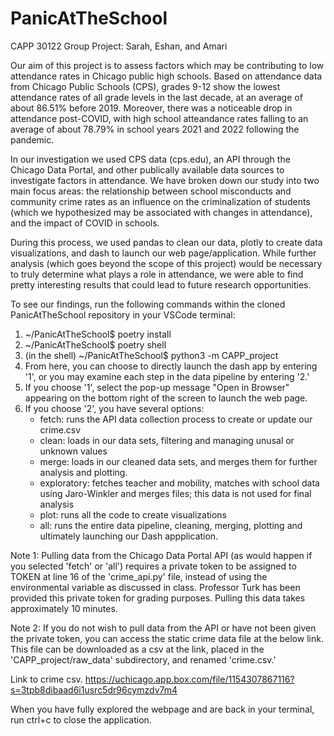 # PanicAtTheSchool
CAPP 30122 Group Project: 
Sarah, Eshan, and Amari


Our aim of this project is to assess factors which may be contributing to low attendance rates in Chicago public high schools. Based on attendance data from Chicago Public Schools (CPS), grades 9-12 show the lowest attendance rates of all grade levels in the last decade, at an average of about 86.51% before 2019. Moreover, there was a noticeable drop in attendance post-COVID, with high school atteandance rates falling to an average of about 78.79% in school years 2021 and 2022 following the pandemic. 

In our investigation we used CPS data (cps.edu), an API through the Chicago Data Portal, and other publically available data sources to investigate factors in attendance. We have broken down our study into two main focus areas: the relationship between school misconducts and community crime rates as an influence on the criminalization of students (which we hypothesized may be associated with changes in attendance), and the impact of COVID in schools. 

During this process, we used pandas to clean our data, plotly to create data visualizations, and dash to launch our web page/application. While further analysis (which goes beyond the scope of this project) would be necessary to truly determine what plays a role in attendance, we were able to find pretty interesting results that could lead to future research opportunities. 

To see our findings, run the following commands within the cloned PanicAtTheSchool repository in your VSCode terminal:


1. ~/PanicAtTheSchool$ poetry install
2. ~/PanicAtTheSchool$ poetry shell
3. (in the shell) ~/PanicAtTheSchool$ python3 -m CAPP_project
4. From here, you can choose to directly launch the dash app by entering '1', or you may examine each step in the data pipeline by entering '2.'
5. If you choose '1', select the pop-up message "Open in Browser" appearing on the bottom right of the screen to launch the web page.
6. If you choose '2', you have several options:
    - fetch: runs the API data collection process to create or update our crime.csv
    - clean: loads in our data sets, filtering and managing unusal or unknown values
    - merge: loads in our cleaned data sets, and merges them for further analysis and plotting. 
    - exploratory: fetches teacher and mobility, matches with school data using Jaro-Winkler and merges files; this data is not used for final analysis 
    - plot: runs all the code to create visualizations 
    - all: runs the entire data pipeline, cleaning, merging, plotting and ultimately launching our Dash appplication.

Note 1: Pulling data from the Chicago Data Portal API (as would happen if you selected 'fetch' or 'all') requires a private token to be assigned to TOKEN at line 16 of the 'crime_api.py' file, instead of using the environmental variable as discussed in class. Professor Turk has been provided this private token for grading purposes. Pulling this data takes approximately 10 minutes.

Note 2: If you do not wish to pull data from the API or have not been given the private token, you can access the static crime data file at the below link. This file can be downloaded as a csv at the link, placed in the 'CAPP_project/raw_data' subdirectory, and renamed 'crime.csv.'

Link to crime csv.
https://uchicago.app.box.com/file/1154307867116?s=3tpb8dibaad6i1usrc5dr96cymzdv7m4

When you have fully explored the webpage and are back in your terminal, run ctrl+c to close the application.
